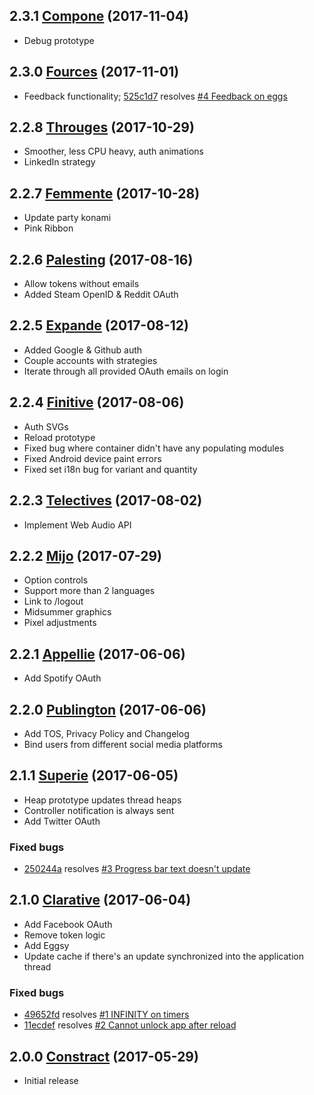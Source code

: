 ## 2.3.1 [Compone](https://github.com/ljungmark/eggup-node/releases/tag/2.3.1) (2017-11-04)

* Debug prototype

## 2.3.0 [Fources](https://github.com/ljungmark/eggup-node/releases/tag/2.3.0) (2017-11-01)

* Feedback functionality; [525c1d7](https://github.com/ljungmark/eggup-node/commit/525c1d7dd098a3efffe5dff79ed6ef9595958e4b) resolves [#4 Feedback on eggs](https://github.com/ljungmark/eggup-node/issues/4)

## 2.2.8 [Througes](https://github.com/ljungmark/eggup-node/releases/tag/2.2.8) (2017-10-29)

* Smoother, less CPU heavy, auth animations
* LinkedIn strategy

## 2.2.7 [Femmente](https://github.com/ljungmark/eggup-node/releases/tag/2.2.7) (2017-10-28)

* Update party konami
* Pink Ribbon

## 2.2.6 [Palesting](https://github.com/ljungmark/eggup-node/releases/tag/2.2.6) (2017-08-16)

* Allow tokens without emails
* Added Steam OpenID & Reddit OAuth

## 2.2.5 [Expande](https://github.com/ljungmark/eggup-node/releases/tag/2.2.5) (2017-08-12)

* Added Google & Github auth
* Couple accounts with strategies
* Iterate through all provided OAuth emails on login

## 2.2.4 [Finitive](https://github.com/ljungmark/eggup-node/releases/tag/2.2.4) (2017-08-06)

* Auth SVGs
* Reload prototype
* Fixed bug where container didn't have any populating modules
* Fixed Android device paint errors
* Fixed set i18n bug for variant and quantity

## 2.2.3 [Telectives](https://github.com/ljungmark/eggup-node/releases/tag/2.2.3) (2017-08-02)

* Implement Web Audio API

## 2.2.2 [Mijo](https://github.com/ljungmark/eggup-node/releases/tag/2.2.2) (2017-07-29)

* Option controls
* Support more than 2 languages
* Link to /logout
* Midsummer graphics
* Pixel adjustments

## 2.2.1 [Appellie](https://github.com/ljungmark/eggup-node/releases/tag/2.2.1) (2017-06-06)

* Add Spotify OAuth

## 2.2.0 [Publington](https://github.com/ljungmark/eggup-node/releases/tag/2.2.0) (2017-06-06)

* Add TOS, Privacy Policy and Changelog
* Bind users from different social media platforms

## 2.1.1 [Superie](https://github.com/ljungmark/eggup-node/releases/tag/2.1.1) (2017-06-05)

* Heap prototype updates thread heaps
* Controller notification is always sent
* Add Twitter OAuth

### Fixed bugs
* [250244a](https://github.com/ljungmark/eggup-node/commit/250244a910a91675dcaf2574cd14aed935e725b6) resolves [#3 Progress bar text doesn't update](https://github.com/ljungmark/eggup-node/issues/3)

## 2.1.0 [Clarative](https://github.com/ljungmark/eggup-node/releases/tag/2.1) (2017-06-04)

* Add Facebook OAuth
* Remove token logic
* Add Eggsy
* Update cache if there's an update synchronized into the application thread

### Fixed bugs
* [49652fd](https://github.com/ljungmark/eggup-node/commit/49652fd391d1fc451979d340aff81b8e5469bfc6) resolves [#1 INFINITY on timers](https://github.com/ljungmark/eggup-node/issues/1)
* [11ecdef](https://github.com/ljungmark/eggup-node/commit/11ecdefdd37e54dc9e85fbb93e89257eb7837b25) resolves [#2 Cannot unlock app after reload](https://github.com/ljungmark/eggup-node/issues/2)

## 2.0.0 [Constract](https://github.com/ljungmark/eggup-node/releases/tag/v2.0) (2017-05-29)

* Initial release
